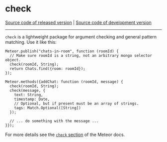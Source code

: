 # check
[Source code of released version](https://github.com/meteor/meteor/tree/master/packages/check) | [Source code of development version](https://github.com/meteor/meteor/tree/devel/packages/check)
***

`check` is a lightweight package for argument checking and general pattern matching. Use it like this:

```
Meteor.publish("chats-in-room", function (roomId) {
  // Make sure roomId is a string, not an arbitrary mongo selector object.
  check(roomId, String);
  return Chats.find({room: roomId});
});

Meteor.methods({addChat: function (roomId, message) {
  check(roomId, String);
  check(message, {
    text: String,
    timestamp: Date,
    // Optional, but if present must be an array of strings.
    tags: Match.Optional([String])
  });

  // ... do something with the message ...
}});
```

For more details see the [`check` section](http://docs.meteor.com/#check_package) of the Meteor docs.